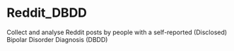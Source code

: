 # Reddit_DBDD

Collect and analyse Reddit posts by people with a self-reported (Disclosed) Bipolar Disorder Diagnosis (DBDD)